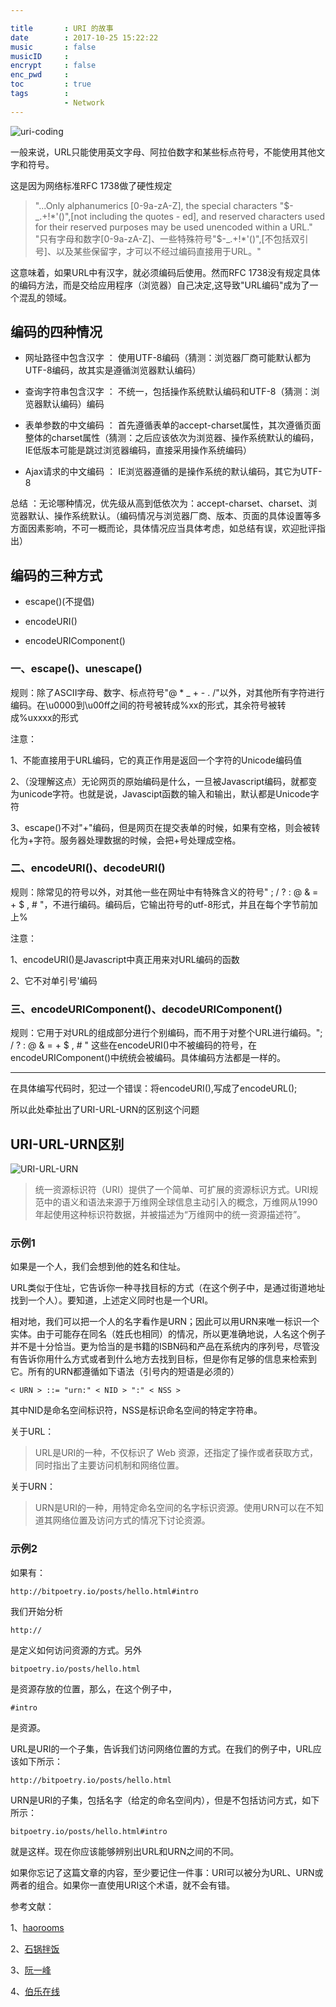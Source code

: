 ```yaml
---

title 		: URI 的故事
date 		: 2017-10-25 15:22:22
music 		: false
musicID 	: 
encrypt 	: false
enc_pwd 	: 
toc 		: true
tags 		: 
			- Network
---
```

![uri-coding](/assets/blogImg/uri-coding.png)

一般来说，URL只能使用英文字母、阿拉伯数字和某些标点符号，不能使用其他文字和符号。

这是因为网络标准RFC 1738做了硬性规定

<!-- more -->

>"...Only alphanumerics [0-9a-zA-Z], the special characters "$-_.+!*'()",[not including the quotes - ed], and reserved characters used for their reserved purposes may be used unencoded within a URL."
>"只有字母和数字[0-9a-zA-Z]、一些特殊符号"$-_.+!*'()",[不包括双引号]、以及某些保留字，才可以不经过编码直接用于URL。"

这意味着，如果URL中有汉字，就必须编码后使用。然而RFC 1738没有规定具体的编码方法，而是交给应用程序（浏览器）自己决定,这导致"URL编码"成为了一个混乱的领域。

## 编码的四种情况

+ 网址路径中包含汉字 ： 使用UTF-8编码（猜测：浏览器厂商可能默认都为UTF-8编码，故其实是遵循浏览器默认编码）

+ 查询字符串包含汉字 ： 不统一，包括操作系统默认编码和UTF-8（猜测：浏览器默认编码）编码

+ 表单参数的中文编码 ： 首先遵循表单的accept-charset属性，其次遵循页面整体的charset属性（猜测：之后应该依次为浏览器、操作系统默认的编码，IE低版本可能是跳过浏览器编码，直接采用操作系统编码）

+ Ajax请求的中文编码 ： IE浏览器遵循的是操作系统的默认编码，其它为UTF-8

总结 ：无论哪种情况，优先级从高到低依次为：accept-charset、charset、浏览器默认、操作系统默认。（编码情况与浏览器厂商、版本、页面的具体设置等多方面因素影响，不可一概而论，具体情况应当具体考虑，如总结有误，欢迎批评指出）

## 编码的三种方式

+ escape()(不提倡)

+ encodeURI()

+ encodeURIComponent()

### 一、escape()、unescape()

规则：除了ASCII字母、数字、标点符号"@ * _ + - . /"以外，对其他所有字符进行编码。在\u0000到\u00ff之间的符号被转成%xx的形式，其余符号被转成%uxxxx的形式

注意：

1、不能直接用于URL编码，它的真正作用是返回一个字符的Unicode编码值

2、（没理解这点）无论网页的原始编码是什么，一旦被Javascript编码，就都变为unicode字符。也就是说，Javascipt函数的输入和输出，默认都是Unicode字符

3、escape()不对"+"编码，但是网页在提交表单的时候，如果有空格，则会被转化为+字符。服务器处理数据的时候，会把+号处理成空格。

### 二、encodeURI()、decodeURI()

规则：除常见的符号以外，对其他一些在网址中有特殊含义的符号" ; / ? : @ & = + $ , # "，不进行编码。编码后，它输出符号的utf-8形式，并且在每个字节前加上%

注意：

1、encodeURI()是Javascript中真正用来对URL编码的函数

2、它不对单引号'编码

### 三、encodeURIComponent()、decodeURIComponent()

规则：它用于对URL的组成部分进行个别编码，而不用于对整个URL进行编码。"; / ? : @ & = + $ , # " 这些在encodeURI()中不被编码的符号，在encodeURIComponent()中统统会被编码。具体编码方法都是一样的。

---

在具体编写代码时，犯过一个错误：将encodeURI(),写成了encodeURL();

所以此处牵扯出了URI-URL-URN的区别这个问题

## URI-URL-URN区别

![URI-URL-URN](/assets/blogImg/URI-URL-URN.webp)

>统一资源标识符（URI）提供了一个简单、可扩展的资源标识方式。URI规范中的语义和语法来源于万维网全球信息主动引入的概念，万维网从1990年起使用这种标识符数据，并被描述为“万维网中的统一资源描述符”。

### 示例1

如果是一个人，我们会想到他的姓名和住址。

URL类似于住址，它告诉你一种寻找目标的方式（在这个例子中，是通过街道地址找到一个人）。要知道，上述定义同时也是一个URI。

相对地，我们可以把一个人的名字看作是URN；因此可以用URN来唯一标识一个实体。由于可能存在同名（姓氏也相同）的情况，所以更准确地说，人名这个例子并不是十分恰当。更为恰当的是书籍的ISBN码和产品在系统内的序列号，尽管没有告诉你用什么方式或者到什么地方去找到目标，但是你有足够的信息来检索到它。所有的URN都遵循如下语法（引号内的短语是必须的）

```URI
< URN > ::= "urn:" < NID > ":" < NSS >
```

其中NID是命名空间标识符，NSS是标识命名空间的特定字符串。

关于URL：

> URL是URI的一种，不仅标识了 Web 资源，还指定了操作或者获取方式，同时指出了主要访问机制和网络位置。

关于URN：

> URN是URI的一种，用特定命名空间的名字标识资源。使用URN可以在不知道其网络位置及访问方式的情况下讨论资源。

### 示例2

如果有：

```URI
http://bitpoetry.io/posts/hello.html#intro
```

我们开始分析

```URI
http://
```

是定义如何访问资源的方式。另外

```URI
bitpoetry.io/posts/hello.html
```

是资源存放的位置，那么，在这个例子中，

```URI
#intro
```

是资源。

URL是URI的一个子集，告诉我们访问网络位置的方式。在我们的例子中，URL应该如下所示：

```URI
http://bitpoetry.io/posts/hello.html
```

URN是URI的子集，包括名字（给定的命名空间内），但是不包括访问方式，如下所示：

```
bitpoetry.io/posts/hello.html#intro
```

就是这样。现在你应该能够辨别出URL和URN之间的不同。

如果你忘记了这篇文章的内容，至少要记住一件事：URI可以被分为URL、URN或两者的组合。如果你一直使用URI这个术语，就不会有错。

参考文献：

1、[haorooms](http://www.haorooms.com/post/js_escape_encodeURIComponent)

2、[石锅拌饭](http://blog.csdn.net/sgbfblog/article/details/37996081)

3、[阮一峰](http://www.ruanyifeng.com/blog/2010/02/url_encoding.html)

4、[伯乐在线](https://mp.weixin.qq.com/s?__biz=MzAxODE2MjM1MA==&mid=2651552631&idx=1&sn=9a05fd22a1d93551c960717270e9bb01&chksm=8025acb6b75225a05c4bc454e3a163faf2a5dbceb4c65ceddfeb288f08de137cddefbdb2fafd&mpshare=1&scene=1&srcid=1026IkHjCnbghTE0J0nluNZg#rd)